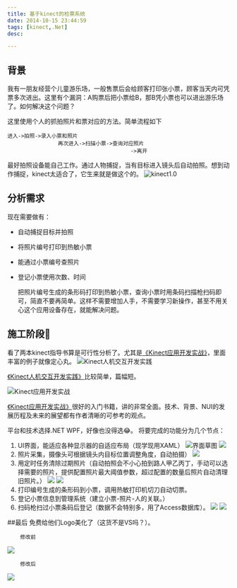 ```yaml
---
title: 基于kinect的检票系统
date: 2014-10-15 23:44:59
tags: [kinect,.Net]
desc: 

---
```


## 背景
		
我有一朋友经营个儿童游乐场，一般售票后会给顾客打印张小票，顾客当天内可凭票多次进出。这里有个漏洞：A购票后把小票给B，那B凭小票也可以进出游乐场了。如何解决这个问题？

这里使用个人的抓拍照片和票对应的方法。简单流程如下

	进入->拍照->录入小票和照片
					再次进入->扫描小票->查询对应照片
										   ->离开

最好拍照设备能自己工作。通过人物捕捉，当有目标进入镜头后自动拍照。想到动作捕捉，kinect太适合了，它生来就是做这个的。
![kinect1.0](https://cdn.yangguangxi.com/fm_1.jpg)
<!--more-->
## 分析需求

现在需要做有：
	
- 自动捕捉目标并拍照
- 将照片编号打印到热敏小票
- 能通过小票编号查照片
- 登记小票使用次数、时间

	把照片编号生成的条形码打印到热敏小票，查询小票时用条码扫描枪扫码即可，简直不要再简单。这样不需要增加人手，不需要学习新操作，甚至不用关心这个应用设备存在，就能解决问题。

## 施工阶段🚧

看了两本kinect指导书算是可行性分析了。尤其是[《Kinect应用开发实战》](http://book.douban.com/subject/20366360/)，里面丰富的例子就像定心丸。
![Kinect人机交互开发实践](https://cdn.yangguangxi.com/fm_2.jpg)

[《Kinect人机交互开发实践》](https://book.douban.com/subject/20423598/)比较简单，篇幅短。 

![Kinect应用开发实战](https://cdn.yangguangxi.com/fm_3.jpg)

[《Kinect应用开发实战》](http://book.douban.com/subject/20366360/)很好的入门书籍，讲的非常全面。技术、背景、NUI的发展历程及未来的展望都有作者清晰的可参考的观点。

平台和技术选择.NET WPF，好像也没得选😂。
将要完成的功能分为几个节点：

1. UI界面，能适应各种显示器的自适应布局（现学现用XAML）
 ![界面草图](https://cdn.yangguangxi.com/fm_ui.PNG)
 ![](https://cdn.yangguangxi.com/fm001.png)
2. 照片采集，摄像头可根据镜头内目标位置调整角度，自动拍摄）
![](https://cdn.yangguangxi.com/fm002.png)
3. 用定时任务清除过期照片（自动拍照会不小心拍到路人甲乙丙丁，手动可以选择需要的照片，提供配置照片最大阈值参数，超过配置的数量后照片自动清理旧照片。）
![](https://cdn.yangguangxi.com/fm003.png)
![](https://cdn.yangguangxi.com/fm004.png)
4. 打印编号生成的条形码到小票，调用热敏打印机切刀自动切票。
5. 登记小票信息到管理系统（建立小票-照片-人的关联。）
6. 扫码枪扫过小票条码后登记（数据不会特别多，用了Access数据库）。
![](https://cdn.yangguangxi.com/fm005.png)
![](https://cdn.yangguangxi.com/fm_end.jpg)

##最后
免费给他们Logo美化了（这货不是VS吗？）。

		修改前
![](https://cdn.yangguangxi.com/fm_logo_before.png)
		
		修改后		
![](https://cdn.yangguangxi.com/fm_logo_after.png)


